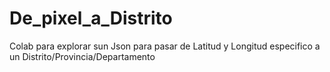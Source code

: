 # De_pixel_a_Distrito
Colab para explorar sun Json para pasar de Latitud y Longitud especifico a un Distrito/Provincia/Departamento
